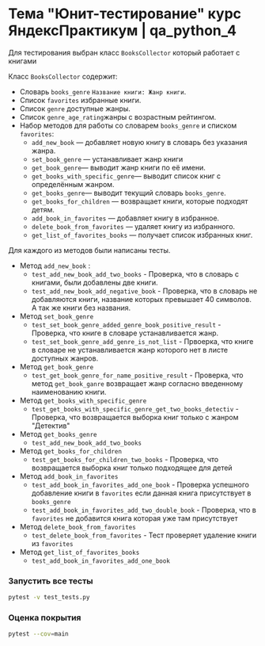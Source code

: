 # Тема "Юнит-тестирование" курс ЯндексПрактикум | qa_python_4
Для тестирования выбран класс `BooksCollector` который работает с книгами

Класс `BooksCollector` содержит:

- Словарь `books_genre`  `Название книги: Жанр книги`.
- Список `favorites` избранные книги.
- Список `genre` доступные жанры.
- Список `genre_age_rating`жанры с возрастным рейтингом.
- Набор методов для работы со словарем `books_genre` и списком `favorites`:
    - `add_new_book` — добавляет новую книгу в словарь без указания жанра.
    - `set_book_genre` — устанавливает жанр книги
    - `get_book_genre`— выводит жанр книги по её имени.
    - `get_books_with_specific_genre`— выводит список книг с определённым жанром.
    - `get_books_genre`— выводит текущий словарь `books_genre`.
    - `get_books_for_children` — возвращает книги, которые подходят детям.
    - `add_book_in_favorites` — добавляет книгу в избранное.
    - `delete_book_from_favorites` — удаляет книгу из избранного.
    - `get_list_of_favorites_books` — получает список избранных книг.

Для каждого из методов были написаны тесты. 

  - Метод `add_new_book` :
    - `test_add_new_book_add_two_books` - Проверка, что в словарь с книгами, были добавлены две книги.
    - `test_add_new_book_add_negative_book` - Проверка, что в словарь не добавляются книги, название которых превышает 40 символов. А так же книги без названия.
  - Метод `set_book_genre` 
    - `test_set_book_genre_added_genre_book_positive_result` - Проверка, что книге в словаре устанавливается жанр.
    - `test_set_book_genre_add_genre_is_not_list` - Првоерка, что книге в словаре не устанавливается жанр которого нет в листе доступных жанров.
  - Метод `get_book_genre`
    - `test_get_book_genre_for_name_positive_result` - Проверка, что метод `get_book_ganre` возвращает жанр согласно введенному наименованию книги.
  - Метод `get_books_with_specific_genre`
    - `test_get_books_with_specific_genre_get_two_books_detectiv` -  Проверка, что возвращается выборка книг только с жанром "Детектив"
  - Метод `get_books_genre`
    - `test_add_new_book_add_two_books`
  - Метод `get_books_for_children`
    - `test_get_books_for_children_two_books` - Проверка, что возвращается выборка книг только подходящее для детей
  - Метод `add_book_in_favorites` 
    - `test_add_book_in_favorites_add_one_book` - Проверка успешного добавление книги в `favorites` если данная книга присутствует в `books_genre`
    - `test_add_book_in_favorites_add_two_double_book` - Проверка, что в `favorites` не добавится книга которая уже там присутствует 
  - Метод `delete_book_from_favorites` 
    - `test_delete_book_from_favorites` - Тест проверяет удаление книги из `favorites`
  - Метод `get_list_of_favorites_books`
    - `test_add_book_in_favorites_add_one_book`

### Запустить все тесты
```bash
pytest -v test_tests.py
```

### Оценка покрытия
```bash
pytest --cov=main
```

